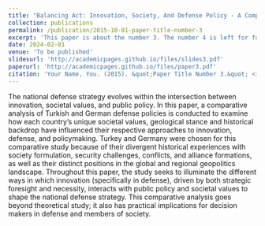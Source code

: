 ```yaml
---
title: "Balancing Act: Innovation, Society, And Defense Policy - A Comparative Analysis Of Turkey And Germany"
collection: publications
permalink: /publication/2015-10-01-paper-title-number-3
excerpt: 'This paper is about the number 3. The number 4 is left for future work.'
date: 2024-02-01
venue: 'To be published'
slidesurl: 'http://academicpages.github.io/files/slides3.pdf'
paperurl: 'http://academicpages.github.io/files/paper3.pdf'
citation: 'Your Name, You. (2015). &quot;Paper Title Number 3.&quot; <i>Journal 1</i>. 1(3).'
---
```


The national defense strategy evolves within the intersection between innovation, societal values, and public policy. In this paper, a comparative analysis of Turkish and German defense policies is conducted to examine how each country’s unique societal values, geological stance and historical backdrop have influenced their respective approaches to innovation, defense, and policymaking. Turkey and Germany were chosen for this comparative study because of their divergent historical experiences with society formulation, security challenges, conflicts, and alliance formations, as well as their distinct positions in the global and regional geopolitics landscape. Throughout this paper, the study seeks to illuminate the different ways in which innovation (specifically in defense), driven by both strategic foresight and necessity, interacts with public policy and societal values to shape the national defense strategy. This comparative analysis goes beyond theoretical study; it also has practical implications for decision makers in defense and members of society.
